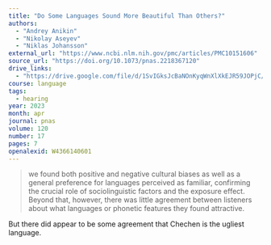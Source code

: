 ```yaml
---
title: "Do Some Languages Sound More Beautiful Than Others?"
authors:
  - "Andrey Anikin"
  - "Nikolay Aseyev"
  - "Niklas Johansson"
external_url: "https://www.ncbi.nlm.nih.gov/pmc/articles/PMC10151606"
source_url: "https://doi.org/10.1073/pnas.2218367120"
drive_links:
  - "https://drive.google.com/file/d/1SvIGksJcBaNOnKyqWnXlXkEJR59JOPjC/view?usp=drivesdk"
course: language
tags:
  - hearing
year: 2023
month: apr
journal: pnas
volume: 120
number: 17
pages: 7
openalexid: W4366140601
---
```


> we found both positive and negative cultural biases as well as a general preference for languages perceived as familiar, confirming the crucial role of sociolinguistic factors and the exposure effect.
Beyond that, however, there was little agreement between listeners about what languages or phonetic features they found attractive.

But there did appear to be some agreement that Chechen is the ugliest language.
